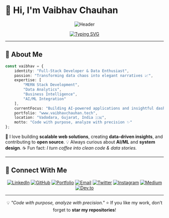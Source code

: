 
# 👋 Hi, I'm Vaibhav Chauhan

<div align="center">
  
  ![Header](https://capsule-render.vercel.app/api?type=waving&color=0:00B894,100:0984E3&height=250&section=header&text=Vaibhav%20Chauhan&fontSize=45&fontAlign=70&fontAlignY=40&desc=Full-Stack%20Developer%20%7C%20Data%20Analyst%20%7C%20Open%20Source%20Contributor&descAlign=70&descAlignY=60)

  [![Typing SVG](https://readme-typing-svg.demolab.com?font=Fira+Code&size=22&duration=3000&pause=1000&color=00B894&center=true&vCenter=true&width=800&lines=Full-Stack+Web+Developer+(MERN)+🚀;Data+Analyst+%26+Business+Intelligence+📊;Open+Source+Contributor+🌍;AI%2FML+Integration+Specialist+🤖;Problem+Solver+%26+Innovation+Driver+⚡)](https://git.io/typing-svg)

</div>

---

## 🚀 About Me

```typescript
const vaibhav = {
    identity: "Full-Stack Developer & Data Enthusiast",
    passion: "Transforming data chaos into elegant narratives 📈",
    expertise: [
        "MERN Stack Development", 
        "Data Analytics", 
        "Business Intelligence",
        "AI/ML Integration"
    ],
    currentFocus: "Building AI-powered applications and insightful dashboards",
    portfolio: "www.vaibhavchauhan.tech",
    location: "Vadodara, Gujarat, India 🇮🇳",
    motto: "Code with purpose, analyze with precision ✨"
};
````

🌟 I love building **scalable web solutions**, creating **data-driven insights**, and contributing to **open source**.
💡 Always curious about **AI/ML** and **system design**.
☕ Fun fact: *I turn coffee into clean code & data stories.*

---

## 🤝 Connect With Me

<div align="center">

[![LinkedIn](https://img.shields.io/badge/LinkedIn-0077B5?style=for-the-badge\&logo=linkedin\&logoColor=white)](https://linkedin.com/in/vaibhavchauhan15)
[![GitHub](https://img.shields.io/badge/GitHub-181717?style=for-the-badge\&logo=github\&logoColor=white)](https://github.com/vaibhavchauhan-15)
[![Portfolio](https://img.shields.io/badge/Portfolio-FF5722?style=for-the-badge\&logo=google-chrome\&logoColor=white)](https://www.vaibhavchauhan.tech)
[![Email](https://img.shields.io/badge/Email-D14836?style=for-the-badge\&logo=gmail\&logoColor=white)](mailto:vaibhavchauhan12353@gmail.com)
[![Twitter](https://img.shields.io/badge/Twitter-1DA1F2?style=for-the-badge\&logo=twitter\&logoColor=white)](https://twitter.com/vaibhavchauhan15)
[![Instagram](https://img.shields.io/badge/Instagram-E4405F?style=for-the-badge\&logo=instagram\&logoColor=white)](https://instagram.com/vaibhav.chauhan.15)
[![Medium](https://img.shields.io/badge/Medium-12100E?style=for-the-badge\&logo=medium\&logoColor=white)](https://medium.com/@vaibhavchauhan15)
[![Dev.to](https://img.shields.io/badge/dev.to-0A0A0A?style=for-the-badge\&logo=devdotto\&logoColor=white)](https://dev.to/vaibhavchauhan15)

</div>

---

<div align="center">

💡 *"Code with purpose, analyze with precision."*
⭐ If you like my work, don’t forget to **star my repositories**!

</div>

